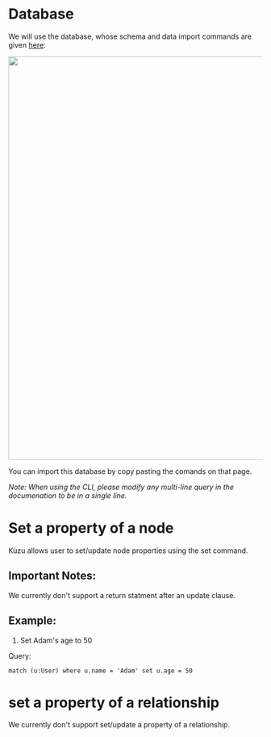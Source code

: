 # Database
We will use the database, whose schema and data import commands are given [here](example-database.md):

<img src="running-example.png" width="800">

You can import this database by copy pasting the comands on that page. 

*Note: When using the CLI, please modify any multi-line query in the documenation to be in a single line.*

# Set a property of a node
Kùzu allows user to set/update node properties using the set command.

## Important Notes:
We currently don't support a return statment after an update clause.

## Example:
1. Set Adam's age to 50

Query:
```
match (u:User) where u.name = 'Adam' set u.age = 50 
```

# set a property of a relationship
We currently don't support set/update a property of a relationship.
